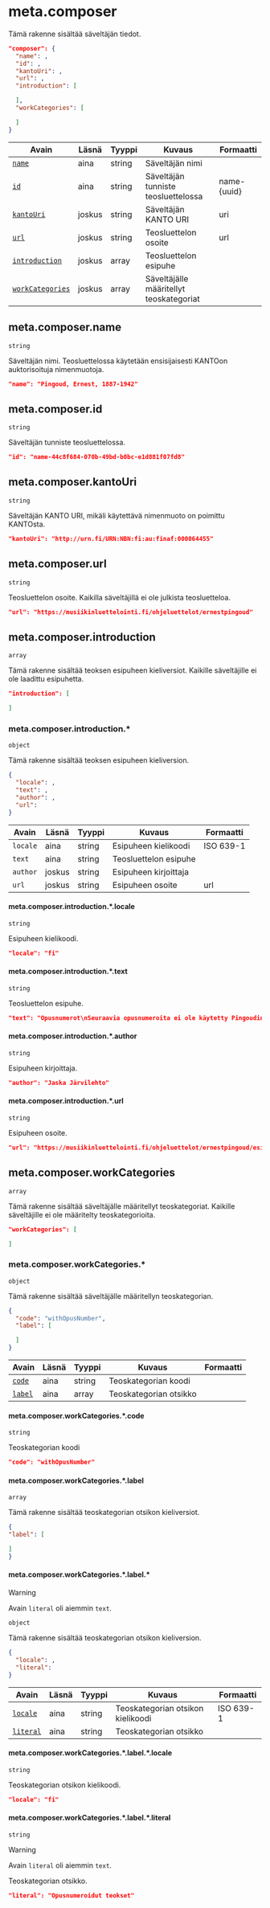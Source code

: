 # meta.composer

Tämä rakenne sisältää säveltäjän tiedot.

```JSON
"composer": {
  "name": ,
  "id": ,
  "kantoUri": ,
  "url": ,
  "introduction": [

  ],
  "workCategories": [

  ]
}
```

| Avain | Läsnä | Tyyppi | Kuvaus | Formaatti |
| --- | --- | --- | --- | --- |
| [`name`](#metacomposername) | aina | string | Säveltäjän nimi  |  |
| [`id`](#metacomposerid) | aina | string | Säveltäjän tunniste teosluettelossa | name-{uuid} |
| [`kantoUri`](#metacomposerkantouri) | joskus | string | Säveltäjän KANTO URI  | uri |
| [`url`](#metacomposerurl) | joskus | string |  Teosluettelon osoite  | url |
| [`introduction`](#metacomposerintroduction) | joskus | array |  Teosluettelon esipuhe  |  |
| [`workCategories`](#metacomposerworkcategories) | joskus | array |  Säveltäjälle määritellyt teoskategoriat  |  |

## meta.composer.name

`string`

Säveltäjän nimi. Teosluettelossa käytetään ensisijaisesti KANTOon auktorisoituja nimenmuotoja.

```JSON
"name": "Pingoud, Ernest, 1887-1942"
```

## meta.composer.id

`string`

Säveltäjän tunniste teosluettelossa.

```JSON
"id": "name-44c8f684-070b-49bd-b0bc-e1d881f07fd8"
```

## meta.composer.kantoUri

`string`

Säveltäjän KANTO URI, mikäli käytettävä nimenmuoto on poimittu KANTOsta.

```JSON
"kantoUri": "http://urn.fi/URN:NBN:fi:au:finaf:000064455"
```

## meta.composer.url

`string`

Teosluettelon osoite. Kaikilla säveltäjillä ei ole julkista teosluetteloa.

```JSON
"url": "https://musiikinluettelointi.fi/ohjeluettelot/ernestpingoud"
```

## meta.composer.introduction

`array`

Tämä rakenne sisältää teoksen esipuheen kieliversiot. Kaikille säveltäjille ei ole laadittu esipuhetta.

```JSON
"introduction": [

]
```

### meta.composer.introduction.\*

`object`

Tämä rakenne sisältää teoksen esipuheen kieliversion.

```JSON
{
  "locale": ,
  "text": ,
  "author": ,
  "url":
}
```
| Avain | Läsnä | Tyyppi | Kuvaus | Formaatti |
| --- | --- | --- | --- | --- |
| `locale` | aina | string |  Esipuheen kielikoodi  | ISO 639-1  |
| `text` | aina | string | Teosluettelon esipuhe | |
| `author` | joskus | string | Esipuheen kirjoittaja | |
| `url` | joskus | string |  Esipuheen osoite  | url |

#### meta.composer.introduction.\*.locale

`string`

Esipuheen kielikoodi.

```JSON
"locale": "fi"
```

#### meta.composer.introduction.\*.text

`string`

Teosluettelon esipuhe.

```JSON
"text": "Opusnumerot\nSeuraavia opusnumeroita ei ole käytetty Pingoudin teosten yhteydessä: opus 1, opus 2, opus 3, opus 16, opus 19, opus 24, opus 25, opus 26 (Poroila 2014).\nPseudonyymit\nTaidemusiikin lisäksi Pingoud sävelsi iskelmiä salanimillä \"Lauri Ilari\" ja \"Jonny Loke\" (Poroila 2014). Nämä salanimet on tässä tietokannassa merkitty \"muiksi tekijöiksi\" tekijäroolilla \"säveltäjä\".\n"
```

#### meta.composer.introduction.\*.author

`string`

Esipuheen kirjoittaja.

```JSON
"author": "Jaska Järvilehto"
```

#### meta.composer.introduction.\*.url

`string`

Esipuheen osoite.

```JSON
"url": "https://musiikinluettelointi.fi/ohjeluettelot/ernestpingoud/esipuhe"
```

## meta.composer.workCategories

`array`

Tämä rakenne sisältää säveltäjälle määritellyt teoskategoriat. Kaikille säveltäjille ei ole määritelty teoskategorioita.

```JSON
"workCategories": [

]
```

### meta.composer.workCategories.\*

`object`

Tämä rakenne sisältää säveltäjälle määritellyn teoskategorian.

```JSON
{
  "code": "withOpusNumber",
  "label": [

  ]
}
```

| Avain | Läsnä | Tyyppi | Kuvaus | Formaatti |
| --- | --- | --- | --- | --- |
| [`code`](#metacomposerworkcategoriescode)   | aina | string | Teoskategorian koodi  |   |
| [`label`](#metacomposerworkcategorieslabel)  | aina | array | Teoskategorian otsikko | |

#### meta.composer.workCategories.\*.code

`string`

Teoskategorian koodi

```JSON
"code": "withOpusNumber"
```

#### meta.composer.workCategories.\*.label

`array`

Tämä rakenne sisältää teoskategorian otsikon kieliversiot.

```JSON
{
"label": [

]
}
```

#### meta.composer.workCategories.\*.label.\*

> [!WARNING]
> Avain `literal` oli aiemmin `text`.

`object`

Tämä rakenne sisältää teoskategorian otsikon kieliversion.

```JSON
{
  "locale": ,
  "literal":
}
```
| Avain | Läsnä | Tyyppi | Kuvaus | Formaatti |
| --- | --- | --- | --- | --- |
| [`locale`](#metacomposerworkcategorieslabellocale) | aina | string |  Teoskategorian otsikon kielikoodi | ISO 639-1  |
| [`literal`](#metacomposerworkcategorieslabelliteral) | aina | string | Teoskategorian otsikko | |

#### meta.composer.workCategories.\*.label.\*.locale

`string`

Teoskategorian otsikon kielikoodi.

```JSON
"locale": "fi"
```
#### meta.composer.workCategories.\*.label.\*.literal

`string`

> [!WARNING]
> Avain `literal` oli aiemmin `text`.

Teoskategorian otsikko.

```JSON
"literal": "Opusnumeroidut teokset"
```